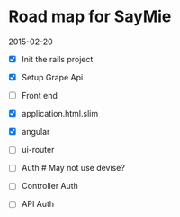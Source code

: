 # Road map for SayMie

2015-02-20

- [x] Init the rails project
- [x] Setup Grape Api

- [ ] Front end
- [x] application.html.slim
- [x] angular
- [ ] ui-router

- [ ] Auth  # May not use devise?
- [ ] Controller Auth
- [ ] API Auth